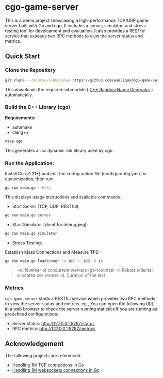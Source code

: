 # cgo-game-server

 This is a demo project showcasing a high-performance TCP/UDP game server built with Go and cgo. It includes a server, simulator, and stress testing tool for development and evaluation. It also provides a RESTful service that exposes two RPC methods to view the server status and metrics.

## Quick Start

### Clone the Repository

```bash
git clone --recurse-submodules https://github.com/wanliqun/cgo-game-server.git
```

This downloads the required submodule ( [C++ Random Name Generator](https://github.com/dasmig/name-generator.git) ) automatically.

### Build the C++ Library (cgo)

**Requirements:**
- automake
- clang++

```bash
make cgo
```

This generates a `.so` dynamic link library used by cgo.

### Run the Application:

Install Go (v1.21+) and edit the configuration file (config/config.yml) for customization, then run:

```bash
go run main.go --help
```

This displays usage instructions and available commands.

- Start Server (TCP, UDP, RESTful):
```bash
go run main.go server
```

- Start Simulator (client for debugging):
```bash
go run main.go simulator
```

- Stress Testing:

Establish Mass Connections and Measure TPS:
```bash
go run main.go loadrunner -w 100 -r 100 -d 1h
```

> -w: Number of concurrent workers (go-routines)
> -r: Robots (clients) allocated per worker
> -d: Duration of the test


### Metrics

`cgo-game-server` starts a RESTful service which provides two RPC methods to view the server status and metrics. eg., You can open the following URL in a web browser to check the server running statistics if you are running as predefined configurations: 
- Server status: http://127.0.0.1:8787/status 
- RPC metrics: http://127.0.0.1:8787/metrics

## Acknowledgement

The following projects are referenced:

- [Handling 1M TCP connections in Go](https://github.com/smallnest/1m-go-tcp-server)
- [Handling 1M websockets connections in Go](https://github.com/eranyanay/1m-go-websockets)